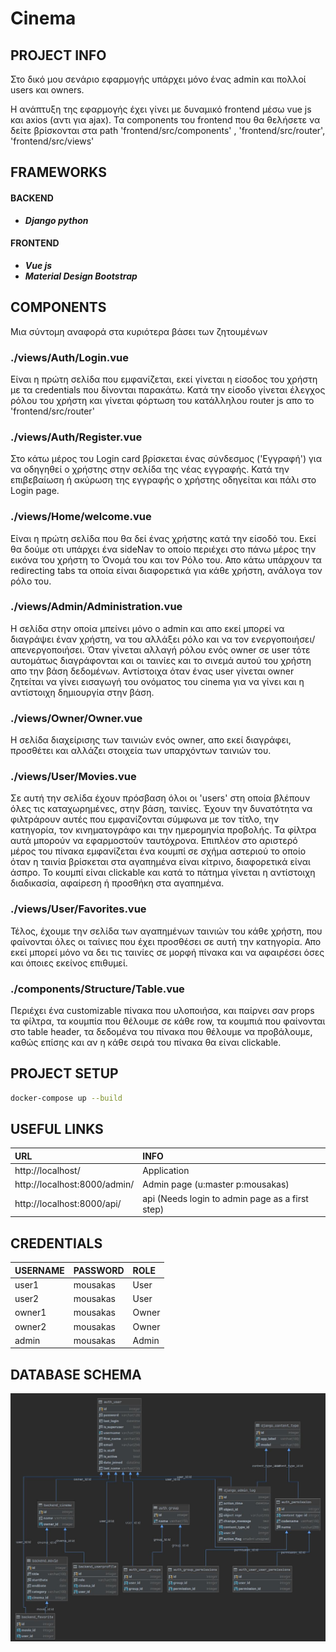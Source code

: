 # Cinema

## PROJECT INFO
Στο δικό μου σενάριο εφαρμογής υπάρχει μόνο ένας admin και πολλοί users και owners. 

Η ανάπτυξη της εφαρμογής έχει γίνει με δυναμικό frontend μέσω vue js και axios (αντι για ajax). Τα components του
 frontend που θα θελήσετε να δείτε βρίσκονται στα path 'frontend/src/components' , 'frontend/src/router', 'frontend/src/views'

## FRAMEWORKS
#### BACKEND
 * ***Django  python***
#### FRONTEND
 * ***Vue js***
 * ***Material Design Bootstrap***
 
## COMPONENTS
 Μια σύντομη αναφορά στα κυριότερα βάσει των ζητουμένων
### ./views/Auth/Login.vue
Είναι η πρώτη σελίδα που εμφανίζεται, εκεί γίνεται η είσοδος του χρήστη με τα credentials που 
δίνονται παρακάτω. Κατά την είσοδο γίνεται έλεγχος ρόλου του χρήστη και γίνεται φόρτωση του κατάλληλου router js απο το 
'frontend/src/router'

### ./views/Auth/Register.vue
Στο κάτω μέρος του Login card βρίσκεται ένας σύνδεσμος ('Εγγραφή') για να οδηγηθεί ο χρήστης στην σελίδα της νέας εγγραφής.
Κατά την επιβεβαίωση ή ακύρωση της εγγραφής ο χρήστης οδηγείται και πάλι στο Login page.

### ./views/Home/welcome.vue
Είναι η πρώτη σελίδα που θα δεί ένας χρήστης κατά την είσοδό του. Εκεί θα δούμε οτι υπάρχει ένα sideNav το οποίο περιέχει
 στο πάνω μέρος την εικόνα του χρήστη το Όνομά του και τον Ρόλο του. Απο κάτω υπάρχουν τα redirecting tabs τα οποία είναι
  διαφορετικά για κάθε χρήστη, ανάλογα τον ρόλο του.
   
### ./views/Admin/Administration.vue
Η σελίδα στην οποία μπείνει μόνο ο admin και απο εκεί μπορεί να διαγράψει έναν χρήστη, να του αλλάξει ρόλο και να τον 
ενεργοποιήσει/απενεργοποιήσει. Όταν γίνεται αλλαγή ρόλου ενός owner σε user τότε αυτομάτως διαγράφονται και οι ταινίες 
και το σινεμά αυτού του χρήστη απο την βάση δεδομένων. Αντίστοιχα όταν ένας user γίνεται owner ζητείται να γίνει εισαγωγή
του ονόματος του cinema για να γίνει και η αντίστοιχη δημιουργία στην βάση.

### ./views/Owner/Owner.vue
Η σελίδα διαχείρισης των ταινιών ενός owner, απο εκεί διαγράφει, προσθέτει και αλλάζει στοιχεία των υπαρχόντων ταινιών του.

### ./views/User/Movies.vue
Σε αυτή την σελίδα έχουν πρόσβαση όλοι οι 'users' στη οποία βλέπουν όλες τις καταχωρημένες, στην βάση, ταινίες. Έχουν την
 δυνατότητα να φιλτράρουν αυτές που εμφανίζονται σύμφωνα με τον τίτλο, την κατηγορία, τον κινηματογράφο και την ημερομηνία
  προβολής. Τα φίλτρα αυτά μπορούν να εφαρμοστούν ταυτόχρονα. Επιπλέον στο αριστερό μέρος του πίνακα εμφανίζεται ένα κουμπί
   σε σχήμα αστεριού το οποίο όταν η ταινία βρίσκεται στα αγαπημένα είναι κίτρινο, διαφορετικά είναι άσπρο. Το κουμπί 
    είναι clickable και κατά το πάτημα γίνεται η αντίστοιχη διαδικασία, αφαίρεση ή προσθήκη στα αγαπημένα.  

### ./views/User/Favorites.vue
Τέλος, έχουμε την σελίδα των αγαπημένων ταινιών του κάθε χρήστη, που φαίνονται όλες οι ταίνιες που έχει προσθέσει σε αυτή 
την κατηγορία. Απο εκεί μπορεί μόνο να δει τις ταινίες σε μορφή πίνακα και να αφαιρέσει όσες και όποιες εκείνος επιθυμεί.

### ./components/Structure/Table.vue
Περιέχει ένα customizable πίνακα που υλοποιήσα, και παίρνει σαν props τα φίλτρα, τα κουμπία που θέλουμε σε κάθε row,
 τα κουμπιά που φαίνονται στο table header, τα δεδομένα του πίνακα που θέλουμε να προβάλουμε, καθώς επίσης και αν η 
 κάθε σειρά του πίνακα θα είναι clickable.

## PROJECT SETUP

```bash
docker-compose up --build
```
## USEFUL LINKS
| URL      | INFO      
| :------------- |:-------------
| http://localhost/                  | Application      
| http://localhost:8000/admin/      | Admin page (u:master p:mousakas)      
| http://localhost:8000/api/        | api (Needs login to admin page as a first step)      
    
## CREDENTIALS

| USERNAME      | PASSWORD      |  ROLE
| :------------- |:-------------|:-------------
| user1         | mousakas      | User
| user2         | mousakas      | User
| owner1        | mousakas      | Owner
| owner2        | mousakas      | Owner
| admin         | mousakas      | Admin
    
## DATABASE SCHEMA
![](./cinema/DB_schema.jpg)
